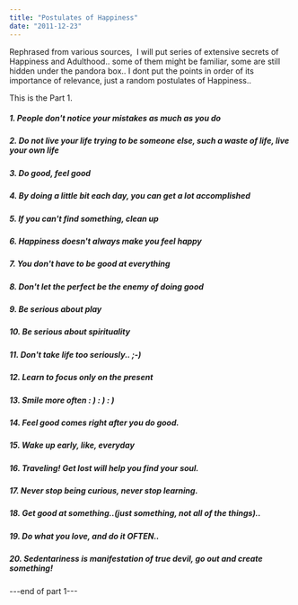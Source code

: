 ```yaml
---
title: "Postulates of Happiness"
date: "2011-12-23"
---
```


Rephrased from various sources,  I will put series of extensive secrets of Happiness and Adulthood.. some of them might be familiar, some are still hidden under the pandora box.. I dont put the points in order of its importance of relevance, just a random postulates of Happiness..

This is the Part 1.

##### 1\. People don't notice your mistakes as much as you do

##### 2\. Do not live your life trying to be someone else, such a waste of life, live your own life

##### 3\. Do good, feel good

##### 4\. By doing a little bit each day, you can get a lot accomplished

##### 5\. If you can't find something, clean up

##### 6\. Happiness doesn't always make you feel happy

##### 7\. You don't have to be good at everything

##### 8\. Don't let the perfect be the enemy of doing good

##### 9\. Be serious about play

##### 10\. Be serious about spirituality

##### 11\. Don't take life too seriously.. ;-)

##### 12\. Learn to focus only on the present

##### 13\. Smile more often : ) : ) : )

##### 14\. Feel good comes right after you do good.

##### 15\. Wake up early, like, everyday

##### 16\. Traveling! Get lost will help you find your soul.

##### 17\. Never stop being curious, never stop learning.

##### 18\. Get good at something..(just something, not all of the things)..

##### 19\. Do what you love, and do it OFTEN..

##### 20\. Sedentariness is manifestation of true devil, go out and create something!

\---end of part 1---

